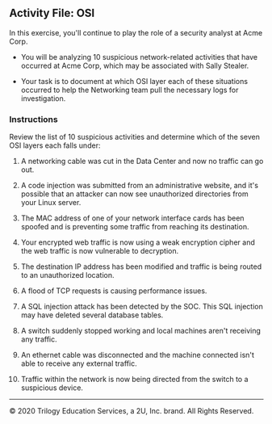 ##  Activity File: OSI 

 In this exercise, you'll continue to play the role of a security analyst at Acme Corp. 

- You will be analyzing 10 suspicious network-related activities that have occurred at Acme Corp, which may be associated with Sally Stealer.

- Your task is to document at which OSI layer each of these situations occurred to help the Networking team pull the necessary logs for investigation.

### Instructions 
   
Review the list of 10 suspicious activities and determine which of the seven OSI layers each falls under:

1) A networking cable was cut in the Data Center and now no traffic can go out.
    
2) A code injection was submitted from an administrative website, and it's possible that an attacker can now see unauthorized directories from your Linux server.
    
3) The MAC address of one of your network interface cards has been spoofed and is preventing some traffic from reaching its destination.
    
4) Your encrypted web traffic is now using a weak encryption cipher and the web traffic is now vulnerable to decryption.
    
5) The destination IP address has been modified and traffic is being routed to an unauthorized location.
    
6) A flood of TCP requests is causing performance issues.
    
7) A SQL injection attack has been detected by the SOC. This SQL injection may have deleted several database tables.
    
8) A switch suddenly stopped working and local machines aren't receiving any traffic.
    
9) An ethernet cable was disconnected and the machine connected isn't able to receive any external traffic.
    
10) Traffic within the network is now being directed from the switch to a suspicious device.
    
---
© 2020 Trilogy Education Services, a 2U, Inc. brand. All Rights Reserved.
   